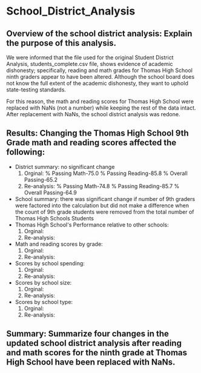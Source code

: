 # School_District_Analysis
## Overview of the school district analysis: Explain the purpose of this analysis.
We were informed that the file used for the original Student District Analysis, students_complete.csv file, shows evidence of academic dishonesty; specifically, reading and math grades for Thomas High School ninth graders appear to have been altered. Although the school board does not know the full extent of the academic dishonesty, they want to uphold state-testing standards.

For this reason, the math and reading scores for Thomas High School were replaced with NaNs (not a number) while keeping the rest of the data intact. After replacement with NaNs, the school district analysis was redone.  

## Results: Changing the Thomas High School 9th Grade math and reading scores affected the following:
- District summary: no significant change
  1) Orginal: % Passing Math-75.0	% Passing Reading-85.8 % Overall Passing-65.2
  2) Re-analysis: % Passing Math-74.8	% Passing Reading-85.7 % Overall Passing-64.9
- School summary: there was significant change if number of 9th graders were factored into the calculation but did not make a   difference when the count of 9th grade students were removed from the total number of Thomas High Schools Students
- Thomas High School's Performance relative to other schools:
  1) Orginal: 
  2) Re-analysis:
- Math and reading scores by grade:
  1) Orginal: 
  2) Re-analysis:
- Scores by school spending:
  1) Orginal: 
  2) Re-analysis:
- Scores by school size:
  1) Orginal: 
  2) Re-analysis:
- Scores by school type:
  1) Orginal: 
  2) Re-analysis:

## Summary: Summarize four changes in the updated school district analysis after reading and math scores for the ninth grade at Thomas High School have been replaced with NaNs.
